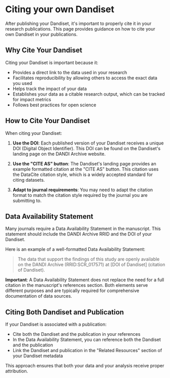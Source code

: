 # Citing your own Dandiset

After publishing your Dandiset, it's important to properly cite it in your research publications. This page provides guidance on how to cite your own Dandiset in your publications.

## Why Cite Your Dandiset

Citing your Dandiset is important because it:

- Provides a direct link to the data used in your research
- Facilitates reproducibility by allowing others to access the exact data you used
- Helps track the impact of your data
- Establishes your data as a citable research output, which can be tracked for impact metrics
- Follows best practices for open science

## How to Cite Your Dandiset

When citing your Dandiset:

1. **Use the DOI**: Each published version of your Dandiset receives a unique DOI (Digital Object Identifier). This DOI can be found on the Dandiset's landing page on the DANDI Archive website.

2. **Use the "CITE AS" button**: The Dandiset's landing page provides an example formatted citation at the "CITE AS" button. This citation uses the DataCite citation style, which is a widely accepted standard for citing datasets.

3. **Adapt to journal requirements**: You may need to adapt the citation format to match the citation style required by the journal you are submitting to.

## Data Availability Statement

Many journals require a Data Availability Statement in the manuscript. This statement should include the DANDI Archive RRID and the DOI of your Dandiset.

Here is an example of a well-formatted Data Availability Statement:

> The data that support the findings of this study are openly available on the DANDI Archive (RRID:SCR_017571) at [DOI of Dandiset] (citation of Dandiset).

**Important**: A Data Availability Statement does not replace the need for a full citation in the manuscript's references section. Both elements serve different purposes and are typically required for comprehensive documentation of data sources.

## Citing Both Dandiset and Publication

If your Dandiset is associated with a publication:

- Cite both the Dandiset and the publication in your references
- In the Data Availability Statement, you can reference both the Dandiset and the publication
- Link the Dandiset and publication in the "Related Resources" section of your Dandiset metadata

This approach ensures that both your data and your analysis receive proper attribution.
